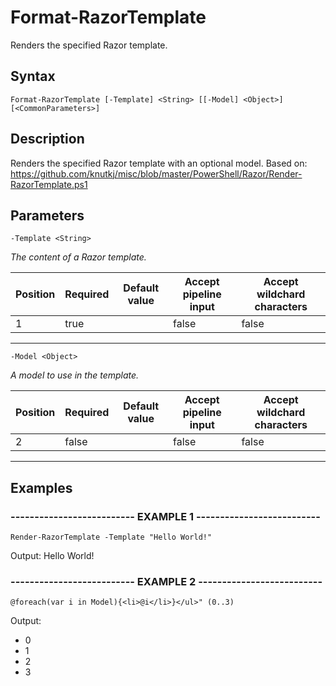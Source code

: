 

# Format-RazorTemplate

Renders the specified Razor template.
## Syntax

    Format-RazorTemplate [-Template] <String> [[-Model] <Object>] [<CommonParameters>]


## Description

Renders the specified Razor template
with an optional model.
Based on: https://github.com/knutkj/misc/blob/master/PowerShell/Razor/Render-RazorTemplate.ps1





## Parameters

    
    -Template <String>
_The content of a Razor template._

| Position | Required | Default value | Accept pipeline input | Accept wildchard characters |
| -------- | -------- | ------------- | --------------------- | --------------------------- |
| 1 | true |  | false | false |


----

    
    
    -Model <Object>
_A model to use in the template._

| Position | Required | Default value | Accept pipeline input | Accept wildchard characters |
| -------- | -------- | ------------- | --------------------- | --------------------------- |
| 2 | false |  | false | false |


----

    

## Examples

### -------------------------- EXAMPLE 1 --------------------------
    Render-RazorTemplate -Template "Hello World!"

Output: Hello World!




























### -------------------------- EXAMPLE 2 --------------------------
    @foreach(var i in Model){<li>@i</li>}</ul>" (0..3)

Output: <ul><li>0</li><li>1</li><li>2</li><li>3</li></ul>





























